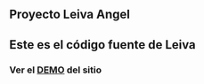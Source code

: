 ## Proyecto Leiva Angel

## Este es el código fuente de Leiva

### Ver el [DEMO](https://angeldamianleiva.github.io/Color-flipper/) del sitio 
